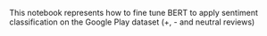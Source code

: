This notebook represents how to fine tune BERT to apply sentiment classification on the Google Play dataset (+, - and neutral reviews)
